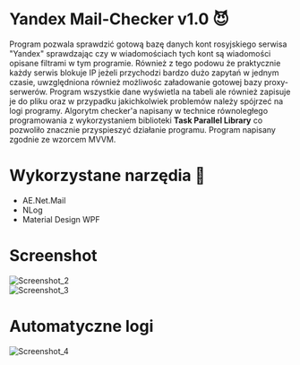 # Yandex Mail-Checker v1.0 😈
Program pozwala sprawdzić gotową bazę danych kont rosyjskiego serwisa "Yandex" sprawdzając czy w wiadomościach tych kont są wiadomości opisane filtrami w tym programie. Również z tego podowu że praktycznie każdy serwis blokuje IP jeżeli przychodzi bardzo dużo zapytań w jednym czasie, uwzględniona również możliwośc załadowanie gotowej bazy proxy-serwerów. Program wszystkie dane wyświetla na tabeli ale również zapisuje je do pliku oraz w przypadku jakichkolwiek problemów należy spójrzeć na logi programy. Algorytm checker'a napisany w technice równoległego programowania z wykorzystaniem biblioteki **Task Parallel Library** co pozwoliło znacznie przyspieszyć działanie programu. Program napisany zgodnie ze wzorcem MVVM.
# Wykorzystane narzędia 🔧
- AE.Net.Mail
- NLog
- Material Design WPF
# Screenshot
![Screenshot_2](https://user-images.githubusercontent.com/19534189/123420577-020e6d80-d5bc-11eb-8e43-0419274ee930.png)  
![Screenshot_3](https://user-images.githubusercontent.com/19534189/123420478-e2774500-d5bb-11eb-8dd3-df991825e06a.png)
# Automatyczne logi
![Screenshot_4](https://user-images.githubusercontent.com/19534189/123420483-e30fdb80-d5bb-11eb-80b3-8c93a20acfef.png)
